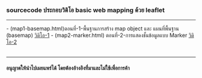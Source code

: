 <h3>sourcecode ประกอบวิดิโอ basic web mapping ด้วย leaflet</h3>
<hr>
- (map1-basemap.html)ตอนที่-1-พื้นฐานการสร้าง map object และ แผนที่พื้นฐาน (basemap)
<a href='https://www.youtube.com/watch?v=Gudy2awDRHU' target='_blank'>วิดิโอ-1</a>
- (map2-marker.html) ตอนที่-2-การแสดงชั้นข้อมูลแบบ Marker
<a href='#' target='_blank'>วิดิโอ-2</a>

<br>
<br>
<hr>
<h4>อนุญาตให้นำไปเผยแพร่ได้ โดยต้องอ้างอิงที่มาและไม่ใช้เพื่อการค้า</h4>
